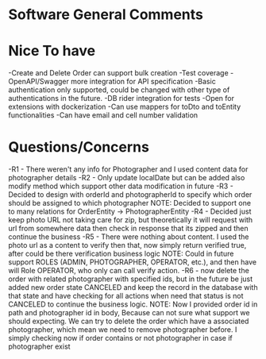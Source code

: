# Software General Comments

# Nice To have
-Create and Delete Order can support bulk creation
-Test coverage
-OpenAPI/Swagger more integration for API specification
-Basic authentication only supported, could be changed with other type of authentications in the future.
-DB rider integration for tests
-Open for extensions with dockerization
-Can use mappers for toDto and toEntity functionalities
-Can have email and cell number validation

# Questions/Concerns
-R1 - There weren't any info for Photographer and I used content data for photographer details
-R2 - Only update localDate but can be added also modify method which support other data modification in future
-R3 - Decided to design with orderId and photographerId to specify which order should be assigned to which photographer
NOTE: Decided to support one to many relations for OrderEntity -> PhotographerEntity
-R4 - Decided just keep photo URL not taking care for zip, but theoretically it will request with url from somewhere data then check in response that its zipped and then continue the business
-R5 - There were nothing about content. I used the photo url as a content to verify then that, now simply return verified true, after could be there verification business logic
NOTE: Could in future support ROLES (ADMIN, PHOTOGRAPHER, OPERATOR, etc.), and then have will Role OPERATOR, who only can call verify action.
-R6 - now delete the order with related photographer with specified ids, but in the future be just added new order state CANCELED and keep the record in the database with that state and have checking for all actions when need that status is not CANCELED to continue the business logic.
NOTE: Now I provided order id in path and photographer id in body, Because can not sure what support we should expecting.
We can try to delete the order which have a associated photographer, which mean we need to remove photographer before.
I simply checking now if order contains or not photographer in case if photographer exist